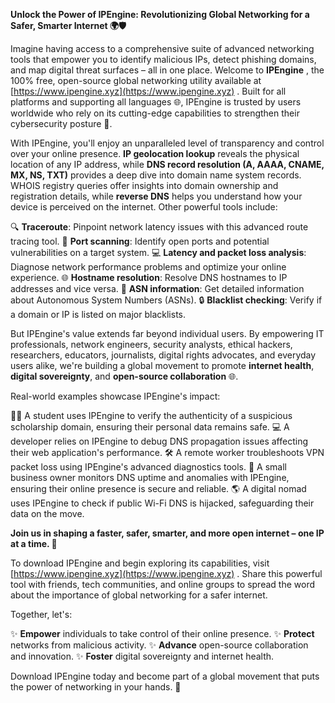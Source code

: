 **Unlock the Power of IPEngine: Revolutionizing Global Networking for a Safer, Smarter Internet 🌍🛡️**

Imagine having access to a comprehensive suite of advanced networking tools that empower you to identify malicious IPs, detect phishing domains, and map digital threat surfaces – all in one place. Welcome to **IPEngine** , the 100% free, open-source global networking utility available at [https://www.ipengine.xyz](https://www.ipengine.xyz) . Built for all platforms and supporting all languages 🌐, IPEngine is trusted by users worldwide who rely on its cutting-edge capabilities to strengthen their cybersecurity posture 🔐.

With IPEngine, you'll enjoy an unparalleled level of transparency and control over your online presence. **IP geolocation lookup** reveals the physical location of any IP address, while **DNS record resolution (A, AAAA, CNAME, MX, NS, TXT)** provides a deep dive into domain name system records. WHOIS registry queries offer insights into domain ownership and registration details, while **reverse DNS** helps you understand how your device is perceived on the internet. Other powerful tools include:

🔍 **Traceroute**: Pinpoint network latency issues with this advanced route tracing tool.
📡 **Port scanning**: Identify open ports and potential vulnerabilities on a target system.
💻 **Latency and packet loss analysis**: Diagnose network performance problems and optimize your online experience.
🌐 **Hostname resolution**: Resolve DNS hostnames to IP addresses and vice versa.
👥 **ASN information**: Get detailed information about Autonomous System Numbers (ASNs).
🔒 **Blacklist checking**: Verify if a domain or IP is listed on major blacklists.

But IPEngine's value extends far beyond individual users. By empowering IT professionals, network engineers, security analysts, ethical hackers, researchers, educators, journalists, digital rights advocates, and everyday users alike, we're building a global movement to promote **internet health**, **digital sovereignty**, and **open-source collaboration** 🌐.

Real-world examples showcase IPEngine's impact:

👨‍🎓 A student uses IPEngine to verify the authenticity of a suspicious scholarship domain, ensuring their personal data remains safe.
💻 A developer relies on IPEngine to debug DNS propagation issues affecting their web application's performance.
🛠️ A remote worker troubleshoots VPN packet loss using IPEngine's advanced diagnostics tools.
🏬 A small business owner monitors DNS uptime and anomalies with IPEngine, ensuring their online presence is secure and reliable.
🌎 A digital nomad uses IPEngine to check if public Wi-Fi DNS is hijacked, safeguarding their data on the move.

**Join us in shaping a faster, safer, smarter, and more open internet – one IP at a time. 🚀**

To download IPEngine and begin exploring its capabilities, visit [https://www.ipengine.xyz](https://www.ipengine.xyz) . Share this powerful tool with friends, tech communities, and online groups to spread the word about the importance of global networking for a safer internet.

Together, let's:

✨ **Empower** individuals to take control of their online presence.
✨ **Protect** networks from malicious activity.
✨ **Advance** open-source collaboration and innovation.
✨ **Foster** digital sovereignty and internet health.

Download IPEngine today and become part of a global movement that puts the power of networking in your hands. 🔑